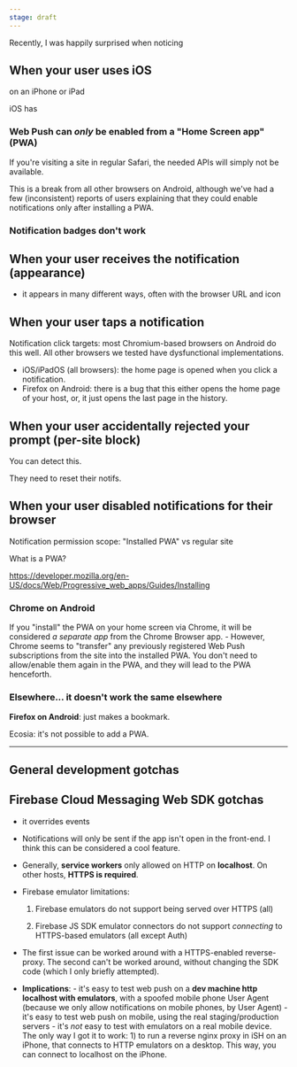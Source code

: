 ```yaml
---
stage: draft
---
```


Recently, I was happily surprised when noticing

## When your user uses iOS

on an iPhone or iPad

iOS has

### Web Push can _only_ be enabled from a "Home Screen app" (PWA)

If you're visiting a site in regular Safari, the needed APIs will simply not be available.

This is a break from all other browsers on Android, although we've had a few (inconsistent) reports of users explaining that they could enable notifications only after installing a PWA.

### Notification badges don't work

## When your user receives the notification (appearance)

- it appears in many different ways, often with the browser URL and icon

## When your user taps a notification

Notification click targets: most Chromium-based browsers on Android do this well. All other browsers we tested have dysfunctional implementations.

- iOS/iPadOS (all browsers): the home page is opened when you click a notification.
- Firefox on Android: there is a bug that this either opens the home page of your host, or, it just opens the last page in the history.

## When your user accidentally rejected your prompt (per-site block)

You can detect this.

They need to reset their notifs.

## When your user disabled notifications for their browser

Notification permission scope: "Installed PWA" vs regular site

What is a PWA?

https://developer.mozilla.org/en-US/docs/Web/Progressive_web_apps/Guides/Installing

### Chrome on Android

If you "install" the PWA on your home screen via Chrome, it will be considered _a separate app_ from the Chrome Browser app. - However, Chrome seems to "transfer" any previously registered Web Push subscriptions from the site into the installed PWA. You don't need to allow/enable them again in the PWA, and they will lead to the PWA henceforth.

### Elsewhere... it doesn't work the same elsewhere

**Firefox on Android**: just makes a bookmark.

Ecosia: it's not possible to add a PWA.

---

## General development gotchas

## Firebase Cloud Messaging Web SDK gotchas

- it overrides events

- Notifications will only be sent if the app isn't open in the front-end. I think this can be considered a cool feature.

- Generally, **service workers** only allowed on HTTP on **localhost**. On other hosts, **HTTPS is required**.
- Firebase emulator limitations:

  1.  Firebase emulators do not support being served over HTTPS (all)

  2.  Firebase JS SDK emulator connectors do not support _connecting_ to HTTPS-based emulators (all except Auth)

- The first issue can be worked around with a HTTPS-enabled reverse-proxy. The second can't be worked around, without changing the SDK code (which I only briefly attempted).
- **Implications**: - it's easy to test web push on a **dev machine http localhost with emulators**, with a spoofed mobile phone User Agent (because we only allow notifications on mobile phones, by User Agent) - it's easy to test web push on mobile, using the real staging/production servers - it's _not_ easy to test with emulators on a real mobile device. The only way I got it to work: 1) to run a reverse nginx proxy in iSH on an iPhone, that connects to HTTP emulators on a desktop. This way, you can connect to localhost on the iPhone.
